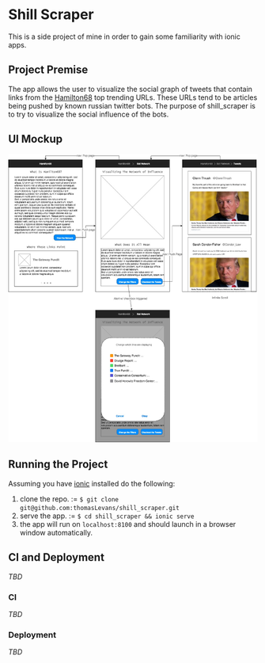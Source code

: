 # Shill Scraper
This is a side project of mine in order to gain some familiarity with ionic apps.  

## Project Premise
The app allows the user to visualize the social graph of tweets that contain links from the [Hamilton68](http://dashboard.securingdemocracy.org/) top trending URLs. These URLs tend to be articles being pushed by known russian twitter bots. The purpose of shill_scraper is to try to visualize the social influence of the bots.

## UI Mockup
![Image of shill_scraper mockup](shill_scraper.jpeg)

## Running the Project
Assuming you have [ionic]() installed do the following:
1. clone the repo. := `$ git clone git@github.com:thomasLevans/shill_scraper.git`
2. serve the app. := `$ cd shill_scraper && ionic serve`
3. the app will run on `localhost:8100` and should launch in a browser window automatically.

## CI and Deployment
_TBD_

### CI
_TBD_

### Deployment
_TBD_